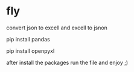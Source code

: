 # fly
convert json to excell and excell to jsnon


pip install pandas


pip install openpyxl

after install the packages run the file and enjoy ;)

